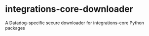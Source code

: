 # integrations-core-downloader
A Datadog-specific secure downloader for integrations-core Python packages

